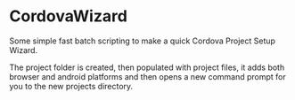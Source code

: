 # CordovaWizard
Some simple fast batch scripting to make a quick Cordova Project Setup Wizard.

The project folder is created, then populated with project files, it adds both browser and android platforms and then opens a new command prompt for you to the new projects directory. 
